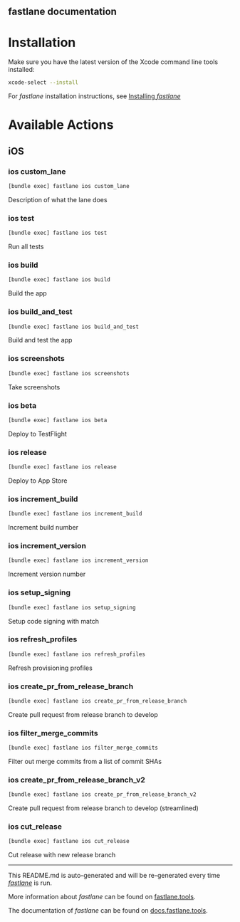 fastlane documentation
----

# Installation

Make sure you have the latest version of the Xcode command line tools installed:

```sh
xcode-select --install
```

For _fastlane_ installation instructions, see [Installing _fastlane_](https://docs.fastlane.tools/#installing-fastlane)

# Available Actions

## iOS

### ios custom_lane

```sh
[bundle exec] fastlane ios custom_lane
```

Description of what the lane does

### ios test

```sh
[bundle exec] fastlane ios test
```

Run all tests

### ios build

```sh
[bundle exec] fastlane ios build
```

Build the app

### ios build_and_test

```sh
[bundle exec] fastlane ios build_and_test
```

Build and test the app

### ios screenshots

```sh
[bundle exec] fastlane ios screenshots
```

Take screenshots

### ios beta

```sh
[bundle exec] fastlane ios beta
```

Deploy to TestFlight

### ios release

```sh
[bundle exec] fastlane ios release
```

Deploy to App Store

### ios increment_build

```sh
[bundle exec] fastlane ios increment_build
```

Increment build number

### ios increment_version

```sh
[bundle exec] fastlane ios increment_version
```

Increment version number

### ios setup_signing

```sh
[bundle exec] fastlane ios setup_signing
```

Setup code signing with match

### ios refresh_profiles

```sh
[bundle exec] fastlane ios refresh_profiles
```

Refresh provisioning profiles

### ios create_pr_from_release_branch

```sh
[bundle exec] fastlane ios create_pr_from_release_branch
```

Create pull request from release branch to develop

### ios filter_merge_commits

```sh
[bundle exec] fastlane ios filter_merge_commits
```

Filter out merge commits from a list of commit SHAs

### ios create_pr_from_release_branch_v2

```sh
[bundle exec] fastlane ios create_pr_from_release_branch_v2
```

Create pull request from release branch to develop (streamlined)

### ios cut_release

```sh
[bundle exec] fastlane ios cut_release
```

Cut release with new release branch

----

This README.md is auto-generated and will be re-generated every time [_fastlane_](https://fastlane.tools) is run.

More information about _fastlane_ can be found on [fastlane.tools](https://fastlane.tools).

The documentation of _fastlane_ can be found on [docs.fastlane.tools](https://docs.fastlane.tools).
